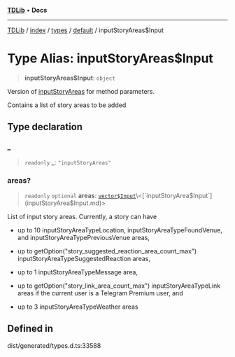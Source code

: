[**TDLib**](../../../../../../README.md) • **Docs**

***

[TDLib](../../../../../../modules.md) / [index](../../../../../README.md) / [types](../../../README.md) / [default](../README.md) / inputStoryAreas$Input

# Type Alias: inputStoryAreas$Input

> **inputStoryAreas$Input**: `object`

Version of [inputStoryAreas](inputStoryAreas.md) for method parameters.

Contains a list of story areas to be added

## Type declaration

### \_

> `readonly` **\_**: `"inputStoryAreas"`

### areas?

> `readonly` `optional` **areas**: [`vector$Input`](vector$Input.md)\<[`inputStoryArea$Input`](inputStoryArea$Input.md)\>

List of input story areas. Currently, a story can have

- up to 10 inputStoryAreaTypeLocation, inputStoryAreaTypeFoundVenue, and inputStoryAreaTypePreviousVenue areas,

- up to getOption("story_suggested_reaction_area_count_max") inputStoryAreaTypeSuggestedReaction areas,

- up to 1 inputStoryAreaTypeMessage area,

- up to getOption("story_link_area_count_max") inputStoryAreaTypeLink areas if the current user is a Telegram Premium user, and

- up to 3 inputStoryAreaTypeWeather areas

## Defined in

dist/generated/types.d.ts:33588
